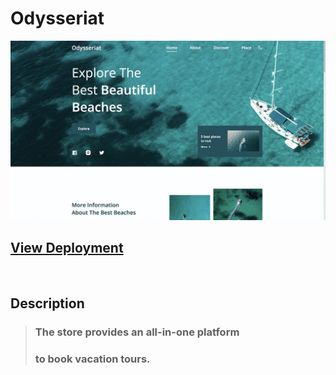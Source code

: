 # Odysseriat

![Website Preview](/assets/img/preview.webp)

## [View Deployment](https://sashaspievakov.github.io/odysseriat/)

<br/>

## Description

> ### The store provides an all-in-one platform
>
> ### to book vacation tours.

